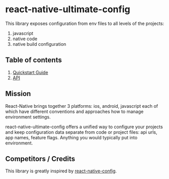 # react-native-ultimate-config

This library exposes configuration from env files to all levels of the projects:

1. javascript
1. native code 
1. native build configuration


## Table of contents

1. [Quickstart Guide](./docs/quickstart.md)
1. [API](./docs/api.md)


## Mission

React-Native brings together 3 platforms: ios, android, javascript each of
which have different conventions and approaches how to manage environment
settings. 

react-native-ultimate-config offers a unified way to configure your projects
and keep configuration data separate from code or project files: api urls, app names, feature flags. Anything you would typically put into environment.


## Competitors / Credits

This library is greatly inspired by [react-native-config](https://github.com/luggit/react-native-config).

